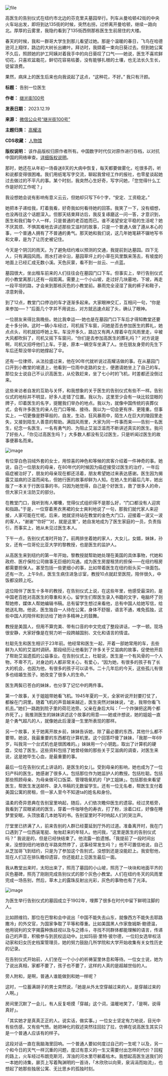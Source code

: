 ![file](https://chinadigitaltimes.net/chinese/files/2023/12/image-1702986724794.png)


高医生的告别仪式在纽约市北边的芬克里夫墓园举行。列车从曼哈顿42街的中央火车站出发，即将到达135街的时候，突然右拐，过桥离开曼哈顿，继续一路向北。厚厚的云雾里，我隐约看到了135街西侧那栋医生生前居住的大楼。


春天的时候，我和一群哥大学生到那儿看望过她。那是个温暖的春日，飞鸟在哈德逊河上翔徉，路边的大树长出嫩叶。拜访时，我撷着一束向日葵过去。但到她公寓不久后，照顾她的护工阿姨对着我手中的向日葵叹了口气——她说，医生不喜欢鲜切花，只喜欢盆栽花，鲜切花容易枯萎，没有能够扎根的土壤，也无法长久生长，徒留浪费。


果然，病床上的医生后来也向我说起了这点，“这种花，不好。” 我只有汗颜。




**标题：** 告别一位医生  

**作者：** [继光街100号](https://chinadigitaltimes.net/space/继光街100号)  

**发表日期：** 2023.12.19  

**来源：** [微信公众号“继光街100号”](https://web.archive.org/web/https://mp.weixin.qq.com/s/C1KqVZmzxFcScfsrkuJnQA)  

**主题归类：** [高耀洁](https://chinadigitaltimes.net/space/高耀洁)  

**CDS收藏：** [人物馆](https://chinadigitaltimes.net/space/%E4%BA%BA%E7%89%A9%E9%A6%86)  

**版权说明：** 该作品版权归原作者所有。中国数字时代仅对原作进行存档，以对抗中国的网络审查。[详细版权说明](https://chinadigitaltimes.net/chinese/copyright)。


那时，她还在从年初一场昏迷8天的大病中恢复，每天都要做雾化，吃很多药，听和说都变得很困难。我们用纸笔写字交流，聊起我曾经工作的报社，也零星谈起她过去做过的不平凡的事。某个时刻，我突然心生好奇，写字问她，「您觉得什么工作是好的工作呢？」


我设想她会说有影响有意义云云，但她却只写下6个字，“安定、工资稳定。”


她把本子递给我，盯着我看，好奇我如何看待她的回答。我笑了一下，没有细想，也没再往这个话题深入。但那天结束拜访后，我反复琢磨这一问一答，才意识到，医生和我们每个人一样，只是普通的老百姓而已。谁不渴望安定平稳的生活呢？她不厌其烦、不惧其难地去讲述那些艾滋村的故事，只是一个普通人做了遵从本心的事，一个普通人拥有了不普通的勇气。那天她和我们说，这几年她笔耕不辍地写书和文章，是为了让历史被记住。


今天是个阴沉的雨天。为了避免纽约难以预测的交通，我提前到达墓园。四下无人，只有满园风雨。雨水打进伞沿，墓园草坪上的小草在风里飘来荡去，有坡度的地面上已经汇成无数小溪。天色灰蒙，看不到一丝云、一点蓝。


墓园很大，坐出租车前来的人们往往会在墓园门口下车。但事实上，举行告别仪式的小教堂离那儿还有一段距离。需要上一个小山坡，走过好几块墓地，下坡，再走一段平坦的路，才会来到那栋灰色的小教堂前。暴雨完全浸湿了我的裤子和鞋子，凉意刺骨。


到了12点，教堂门口停泊的车才逐渐多起来。大家眼神交汇，互相问一句，“你是来参加—–？”后面几个字并不用说出，对方就迅速点起了头，确认了眼神。


一位朋友来得比我晚些。她比我幸运—-她也是在墓园门口下车后才得知教堂还要走十多分钟。这时一辆小车经过，司机摇下车窗，问她是否去参加医生的葬礼，她点点头，司机就招呼她上车。车没开多久，路边又有两人撑着伞在风雨里走，伞被大风都吹斜了，司机又摇下车窗问，“你们是去参加高医生的葬礼吗？” 对方说是啊，司机又招呼他们上车。于是，原本一辆空车坐满了人。坐在朋友身旁的先生下车后还帮没带伞的她撑起了伞。


还有一位律师，从法拉盛过来，他在90年代就听说过高耀洁做的事。在从墓园门口开到小教堂的坡道上，他看到一位雨中走路的女士，便邀请她坐上了自己的车。那位女士说自己不认识高医生，从伦敦赶来，坐了七小时的飞机，时差都还没倒过来。


这些来访者自发的互助与关怀，和我想象的关于医生的告别仪式有些不一样。告别仪式的地标并不明显，好多人走错了位置。我以为，这里至少会有一块比较显眼的牌子，印着医生的名字，提醒我们举办的地点。我以为，就像中国传统的丧葬仪式，会有许多医生的亲人在门口等候、接待。我以为一切会更有序、更隆重。但事实上，一切更像是野草般的，自发，生动，狂风暴雨中，陌生人在巨大的陵园里走失，又接到陌生人善意的帮助。满园风雨里，大家为同一件事而来——告别一名医生，纪念一名医生，一名有勇气的、为阻止艾滋泛滥而不断讲述真实的医生。我问了好些人，「你见过高医生吗？」大多数人都没有见过医生，只是听闻过医生的故事便慕名而来。


![image](https://chinadigitaltimes.net/chinese/files/2023/12/post-703390-658184a6acaff.)


有位穿白色羽绒外套的女士，用惊喜的神色和等候的宾客介绍着一件神奇的事。她说，自己一位朋友的母亲，在80年代的时候因为癌症接受过医生的治疗，一年后癌症被治好了，朋友的母亲现在都还活着，朋友希望她过来表达感谢。医生因为揭露艾滋病的泛滥而闻名，但她行医的故事却鲜为人知。在她人生的最后几年，她出版了一本关于行医往事的书，只因为她觉得，自己是个好医生，救了很多人的命，但大家只关注防艾的部分。


在教堂门口，我听到有人嘟囔，觉得仪式组织得不是那么好，“门口都没有人迎宾和指路。”于是，一位穿着黑衣黑裙的女士爽利地说了一句，那我们就代家人来迎接，人家可能在忙呢。后来，她就坚持站在教堂的金色大门口，迎接着一波又一波的客人，“谢谢”“你好”“对，就是这里”，她自发地成为了医生家庭的一员，负责指引，而事实上，她从未见过医生本人。


下午一点，告别仪式准时开始了。前两排坐着她的家人，大女儿，女婿，妹妹，孙女，还有一位哥伦比亚大学的黎教授，也是医生的监护人。


从高医生来到纽约的第一年开始，黎教授就帮助她处理在美国的具体事物，代她和政府、医疗保险公司做事无巨细的沟通。成为医生房屋租赁的担保——在纽约租房都需要担保人。甚至包括一些更细小的事，比如带着医生在纽约街头买一块面包。还有一次，上午9点，医生生病住进急诊室，教授10点就赶至医院，陪伴很久，中饭都没顾上吃。


这位陪伴了医生十多年的教授，在告别仪式上说，在这些年里，他感受最深的，是中国老百姓对高医生的尊重和关心。留学生们帮医生录入书籍的文字，电脑坏了则帮她修，媒体人帮她编辑书稿。总有留学生想过来看他，总有中国人给她写信，给她送礼物。他说，医生独自一人待在公寓，身体不舒服，语言不通，难免孤独，这些中国人的陪伴和到访给了她许多精神上的鼓舞。


教授是美国人，但用不算完美、带有口音的中文完成了整段讲话，一字一顿。现场很安静，大家好像是在努力听一段跨越国别、文化和语言的情谊。


杜聪先生和医生相识于23年前。他经常和医生一起，开着一部她常用的车，去些鲜为人知的艾滋村调研。那段经历让他看到了许多关于艾滋病的故事，促使他开启了帮助艾滋遗孤的公益事业。在告别仪式上，杜聪说，医生是一个有风骨的一个人物，不卑不亢，对身边的人都非常关心，有爱心，“因为她，有很多的孩子有了长大的机会，也因为他，有很多的孩子可以读书。二十几年后的今天，这些孤儿有很多也结婚生孩子。她改变了很多人的生命。”


医生两鬓已苍白的妹妹，也分享了记忆中的两件事。


第一个故事，关于姐姐带她看飞机。1945年夏的一天，全家听说开封要打仗了，都躲在门洞里。随着飞机的声音越来越近，医生突然对妹妹说，“走，我带你看飞机去。”她们一路跑到院子里的荷花池旁。父亲在身后大叫：「一个炸弹把这两个都炸死了。」我推测医生的妹妹讲述这个故事的用意——她或许想说，她的姐姐一直是个勇气超凡的人，就像她此后漫漫一生里所表现的那样。‍‍‍‍


另一个故事，关于她离开故乡前，妹妹告诉她，除了最必要的东西，其他什么都不要带。她说，我最重要的东西都在计算机里。这个回答吓傻了妹妹，「我那一年69岁，叫我背一个台式机也是很困难的。」妹妹用一个小钥匙，取出了计算机的硬盘，交给了医生。这些资料包括了她曾经做的那些关于艾滋病的调查，对医生来说，这是她毕生心血，是最重要的事。


最后一位在告别仪式上讲话的，是医生的女儿。受到母亲的影响，她也成为了一位妇产科的医生。她感谢了很多人。包括那位作为她监护人的教授。包括杜聪。包括那些照顾母亲、为母亲做可口饭菜、管理吸氧机的「护工姐妹」。包括那些来看望医生，帮医生发送邮件、录入书稿的无数留学生。还有一位无名者，帮医生支付着美国公寓的房租，但一家人至今不知道ta的姓名和身份。


温柔的奇异恩典在告别室里响起，随后，人们依次瞻仰医生的遗容。经过灵柩旁，我看到了双眼紧闭的医生，穿着一件咖啡色的寿衣，打了粉，涂着口红，好像在睡梦里安眠，头顶放着几本她写的书。告别室里时不时响起人们的哭泣声。


厅堂里已挤满了人，前来告别的人群已经蔓延到厅外的过道。准备离开时，我在门口遇到了一位西装笔挺、匆匆赶来的年轻人。他问我，“这里是医生的告别仪式吗？” 我说是的，但是已经快结束了。他流露一脸遗憾。「我提前了一段时间出来，没想到纽约地铁在半路突然停了，这事经常发生吗？」他不可置信地说，自己从芝加哥飞到纽约，只是为了参加这个告别式，没想到还是没能赶上。我安慰他，现在人们正在排队瞻仰遗容，你还能赶上见医生最后一面。


我从教堂出来时，太阳出来了，照亮了墓园的小山坡，照亮了一块块和地面平齐的灰色墓碑，照亮了刚刚完成告别仪式的那个灰色小教堂。人们在纽约冬天的风雨里完成一场告别，然后，草木上的露珠反射出光彩，灰色的事物也有了光泽。


![image](https://chinadigitaltimes.net/chinese/files/2023/12/post-703390-658184a6bb017.)


为医生举行告别仪式的墓园成立于1902年，埋葬了很多在时代中留下鲜明注脚的人。


比如顾维钧，那位在巴黎和会中说出「中国不能失去山东，就像西方不能失去耶路撒冷」的外交官，为国家争取了平等和尊重。比如美国黑人作家詹姆斯·鲍德温，他用锐利的文字揭露种族歧视以及与之搏斗，寻找不同群体都能理解的语言，传递自己的声音，积极参与到民权运动中。比如玛丽·里特·彼尔德，一位妇女选举权活动家和妇女历史档案管理员，她的努力鼓励几所学院和大学开始收集有关女性历史的记录。


在告别仪式开始前，人们坐在一个小小的祈祷室里休息和等待。一位女士说，她为了说出真相，家都不要了，孩子也不要了，这样的人真的是超越世俗的人。


旁人附和，是啊，普通人谁能做到和她一样呢？


这时，一位蓄满胡子的男士突然说，「她是从外太空穿越过来的人，是穿越过来的人啊。」


房间里沉默了一会儿，有人反复咂摸「穿越」这个词，温暖地笑了，「是啊，说得真好」。


「其实她才是真真正正的人。说实话，做实事。」一位女士坚定有力地说，目光中有些伤感，又有些气愤。她把神化的叙述突然往回拉了拉，仿佛在说高医生其实只是一个普通人应该有的样子。


这段对话一直在我脑海里回响。一个普通人要如何度过自己的一生呢？以及，另一个和今日的天气一样沉重的问题，度过有意义的一生又需要付出怎样的代价？回程的路上，火车经过布朗克斯河，浑浊的河水里尽躺着枯木。我想起高医生送我们的一本她的诗集，扉页上写着陶渊明的一首诗，「木欣欣以向荣，泉涓涓而始流」，也想起了她那些独居公寓、无比思乡的孤独时刻。


